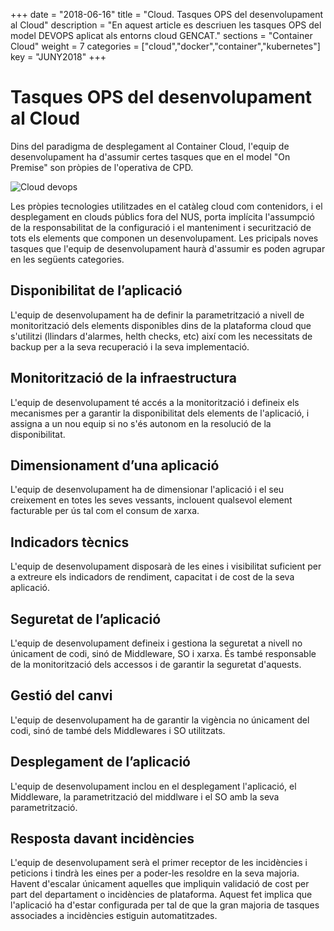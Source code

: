 ﻿+++
date        = "2018-06-16"
title       = "Cloud. Tasques OPS del desenvolupament al Cloud"
description = "En aquest article es descriuen les tasques OPS del model DEVOPS aplicat als entorns cloud GENCAT."
sections    = "Container Cloud" 
weight      = 7 
categories  = ["cloud","docker","container","kubernetes"] 
key         = "JUNY2018"
+++

# Tasques OPS del desenvolupament al Cloud

Dins del paradigma de desplegament al Container Cloud, l'equip de desenvolupament ha d'assumir certes tasques que en el  model "On Premise" son pròpies de l'operativa de CPD.

![Cloud devops](https://canigo.ctti.gencat.cat/drafts/cloud_devops.JPG)

Les pròpies tecnologies utilitzades en el catàleg cloud com contenidors, i el desplegament en clouds públics fora del NUS, porta implícita l'assumpció de la responsabilitat de la configuració i el manteniment i securització de tots els elements que componen un desenvolupament. Les pricipals noves tasques que l'equip de desenvolupament haurà d'assumir es poden agrupar en les següents categories.

## Disponibilitat de l’aplicació

L'equip de desenvolupament ha de definir la parametrització a nivell de monitorització dels elements disponibles dins de la plataforma cloud que s'utilitzi (llindars d'alarmes, helth checks, etc) així com les necessitats de backup per a la seva recuperació i la seva implementació.

## Monitorització de la infraestructura
L'equip de desenvolupament té accés a la monitorització i defineix els mecanismes per a garantir la disponibilitat dels elements de l'aplicació, i assigna a un nou equip si no s'és autonom en la resolució de la disponibilitat.

## Dimensionament d’una aplicació
L'equip de desenvolupament ha de dimensionar l'aplicació i el seu creixement en totes les seves vessants, inclouent qualsevol element facturable per ús tal com el consum de xarxa.
## Indicadors tècnics

L'equip de desenvolupament disposarà de les eines i visibilitat suficient per a extreure els indicadors de rendiment, capacitat i de cost de la seva aplicació.


## Seguretat de l’aplicació

L'equip de desenvolupament defineix i gestiona la seguretat a nivell no únicament de codi, sinó de Middleware, SO i xarxa.
És també responsable de la monitorització dels accessos i de garantir la seguretat d'aquests.

## Gestió del canvi

L'equip de desenvolupament ha de garantir la vigència no únicament del codi, sinó de també dels Middlewares i SO utilitzats.

## Desplegament de l’aplicació

L'equip de desenvolupament inclou en el desplegament l'aplicació, el Middleware, la parametrització del middlware i el SO amb la seva parametrització.

## Resposta davant incidències

L'equip de desenvolupament serà el primer receptor de les incidències i peticions i tindrà les eines per a poder-les resoldre en la seva majoria. Havent d'escalar únicament aquelles que impliquin validació de cost per part del departament o incidències de plataforma. Aquest fet implica que l'aplicació ha d'estar configurada per tal de que la gran majoria de tasques associades a incidències estiguin automatitzades.
